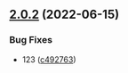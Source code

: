 ## [2.0.2](https://github.com/wqb123456/builder-webpack/compare/v2.0.1...v2.0.2) (2022-06-15)


### Bug Fixes

* 123 ([c492763](https://github.com/wqb123456/builder-webpack/commit/c4927630781bd7a972e3d3f2818f904e1e51a521))



